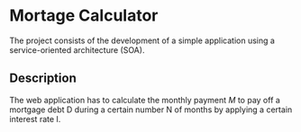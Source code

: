 
# Mortage Calculator

The project consists of the development of a simple application 
using a service-oriented architecture (SOA).

## Description

The web application has to calculate the monthly payment $M$ to pay off a mortgage debt D during a certain number N of months by applying a certain interest rate I.